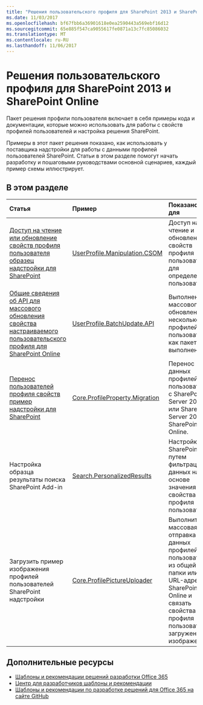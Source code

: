 ```yaml
---
title: "Решения пользовательского профиля для SharePoint 2013 и SharePoint Online"
ms.date: 11/03/2017
ms.openlocfilehash: bf67fbb6a36901618e0ea2590443a569ebf16d12
ms.sourcegitcommit: 65e885f547ca9055617fe0871a13c7fc85086032
ms.translationtype: MT
ms.contentlocale: ru-RU
ms.lasthandoff: 11/06/2017
---
```

# <a name="user-profile-solutions-for-sharepoint-2013-and-sharepoint-online"></a>Решения пользовательского профиля для SharePoint 2013 и SharePoint Online

Пакет решения профили пользователя включает в себя примеры кода и документации, которые можно использовать для работы с свойств профилей пользователей и настройка решения SharePoint.

Примеры в этот пакет решения показано, как использовать у поставщика надстройки для работы с данными профилей пользователей SharePoint. Статьи в этом разделе помогут начать разработку и пошаговыми руководствами основной сценариев, каждый пример схемы иллюстрирует. 

## <a name="in-this-section"></a>В этом разделе

|**Статья**|**Пример**|**Показано, как для**|
|:-----|:-----|:-----|
|[Доступ на чтение или обновление свойств профиля пользователя образец надстройки для SharePoint](Read-or-update-user-profile-properties-sample-app-for-SharePoint.md)|[UserProfile.Manipulation.CSOM](https://github.com/SharePoint/PnP/tree/dev/Samples/UserProfile.Manipulation.CSOM)|Доступ на чтение и обновление свойств профиля пользователя для определенного пользователя. 
|[Общие сведения об API для массового обновления свойства настраиваемого пользовательского профиля для SharePoint Online](Bulk-upload-documents-sample-app-for-SharePoint.md)|[UserProfile.BatchUpdate.API](https://github.com/SharePoint/PnP/tree/master/Samples/UserProfile.BatchUpdate.API)|Выполнение массового обновления несколько профилей пользователей, как пакетного выполнения. 
|[Перенос пользователей профиля свойств пример надстройки для SharePoint](Migrate-user-profile-properties-sample-app-for-SharePoint.md)|[Core.ProfileProperty.Migration](https://github.com/SharePoint/PnP/tree/dev/Samples/Core.ProfileProperty.Migration)|Перенос данных профилей пользователей с SharePoint Server 2010 или SharePoint Server 2013 в SharePoint Online.
|Настройка образца результаты поиска SharePoint Add-in|[Search.PersonalizedResults](https://github.com/SharePoint/PnP/tree/dev/Samples/Search.PersonalizedResults)|Настройка SharePoint, путем фильтрации данных на основе значения свойства профиля пользователя. 
|Загрузить пример изображения профилей пользователей SharePoint надстройки|[Core.ProfilePictureUploader](https://github.com/SharePoint/PnP/tree/dev/Samples/Core.ProfilePictureUploader)|Выполните массовая отправка данных профилей пользователей из общей папки или URL-адрес SharePoint Online и связать свойства профиля пользователя загруженного изображения.

## <a name="additional-resources"></a>Дополнительные ресурсы 

* [Шаблоны и рекомендации решений разработки Office 365](Office-365-development-patterns-and-practices-solution-guidance.md)
* [Центр для разработчиков шаблоны и рекомендации](http://dev.office.com/patterns-and-practices)
* [Шаблоны и рекомендации по разработке решений для Office 365 на сайте GitHub](https://github.com/SharePoint/PnP)

